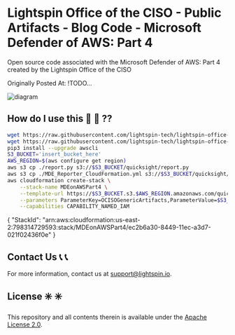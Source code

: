 # Lightspin Office of the CISO - Public Artifacts - Blog Code - Microsoft Defender of AWS: Part 4

Open source code associated with the Microsoft Defender of AWS: Part 4 created by the Lightspin Office of the CISO

Originally Posted At: !TODO...

![diagram](.../pics/MdePart4Diagram.jpg)

## How do I use this :thinking: :thinking: ??

```bash
wget https://raw.githubusercontent.com/lightspin-tech/lightspin-office-of-the-ciso/main/blogs/mde_part4/MDE_Reporter_CloudFormation.yml
wget https://raw.githubusercontent.com/lightspin-tech/lightspin-office-of-the-ciso/main/blogs/mde_part4/report.py
pip3 install --upgrade awscli
S3_BUCKET='insert_bucket_here'
AWS_REGION=$(aws configure get region)
aws s3 cp ./report.py s3://$S3_BUCKET/quicksight/report.py
aws s3 cp ./MDE_Reporter_CloudFormation.yml s3://$S3_BUCKET/quicksight/MDE_Reporter_CloudFormation.yml
aws cloudformation create-stack \
    --stack-name MDEonAWSPart4 \
    --template-url https://$S3_BUCKET.s3.$AWS_REGION.amazonaws.com/quicksight/MDE_Reporter_CloudFormation.yml \
    --parameters ParameterKey=OCISOGenericArtifacts,ParameterValue=$S3_BUCKET \
    --capabilities CAPABILITY_NAMED_IAM
```

{
    "StackId": "arn:aws:cloudformation:us-east-2:798314729593:stack/MDEonAWSPart4/ec2b6a30-8449-11ec-a3d7-021f02436f0e"
}

## Contact Us :telephone_receiver: :telephone_receiver:

For more information, contact us at support@lightspin.io.

## License :eight_spoked_asterisk: :eight_spoked_asterisk:

This repository and all contents therein is available under the [Apache License 2.0](https://github.com/lightspin-tech/red-kube/blob/main/LICENSE).